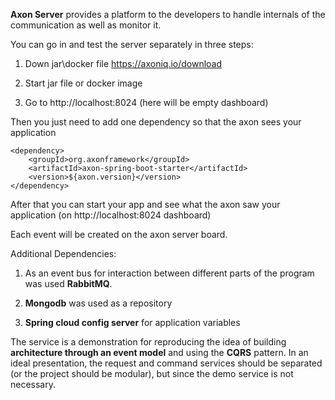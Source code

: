 **Axon Server** provides a platform to the developers to handle internals of the communication as well as monitor it.

You can go in and test the server separately in three steps:

1. Down jar\docker file https://axoniq.io/download

2. Start jar file or docker image

3. Go to http://localhost:8024 (here will be empty dashboard)

Then you just need to add one dependency so that the axon sees your application

    <dependency>
        <groupId>org.axonframework</groupId>
        <artifactId>axon-spring-boot-starter</artifactId>
        <version>${axon.version}</version>
    </dependency>

After that you can start your app and see what the axon saw your application (on http://localhost:8024  dashboard)

Each event will be created on the axon server board.

Additional Dependencies:

1. As an event bus for interaction between different parts of the program was used **RabbitMQ**.

2. **Mongodb** was used as a repository

3. **Spring cloud config server** for application variables

The service is a demonstration for reproducing the idea of building **architecture through an event model** and 
using the **CQRS** pattern. In an ideal presentation, the request and command services should be separated (or the project should be modular),
 but since the demo service is not necessary.